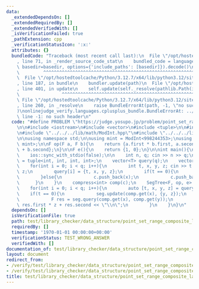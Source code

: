 ```yaml
---
data:
  _extendedDependsOn: []
  _extendedRequiredBy: []
  _extendedVerifiedWith: []
  _isVerificationFailed: true
  _pathExtension: cpp
  _verificationStatusIcon: ':x:'
  attributes: {}
  bundledCode: "Traceback (most recent call last):\n  File \"/opt/hostedtoolcache/Python/3.12.7/x64/lib/python3.12/site-packages/onlinejudge_verify/documentation/build.py\"\
    , line 71, in _render_source_code_stat\n    bundled_code = language.bundle(stat.path,\
    \ basedir=basedir, options={'include_paths': [basedir]}).decode()\n          \
    \         ^^^^^^^^^^^^^^^^^^^^^^^^^^^^^^^^^^^^^^^^^^^^^^^^^^^^^^^^^^^^^^^^^^^^^^^^^^^^^^^^^\n\
    \  File \"/opt/hostedtoolcache/Python/3.12.7/x64/lib/python3.12/site-packages/onlinejudge_verify/languages/cplusplus.py\"\
    , line 187, in bundle\n    bundler.update(path)\n  File \"/opt/hostedtoolcache/Python/3.12.7/x64/lib/python3.12/site-packages/onlinejudge_verify/languages/cplusplus_bundle.py\"\
    , line 401, in update\n    self.update(self._resolve(pathlib.Path(included), included_from=path))\n\
    \                ^^^^^^^^^^^^^^^^^^^^^^^^^^^^^^^^^^^^^^^^^^^^^^^^^^^^^^^^^\n \
    \ File \"/opt/hostedtoolcache/Python/3.12.7/x64/lib/python3.12/site-packages/onlinejudge_verify/languages/cplusplus_bundle.py\"\
    , line 260, in _resolve\n    raise BundleErrorAt(path, -1, \"no such header\"\
    )\nonlinejudge_verify.languages.cplusplus_bundle.BundleErrorAt: ../../../lib/math/ModInt.hpp:\
    \ line -1: no such header\n"
  code: "#define PROBLEM \"https://judge.yosupo.jp/problem/point_set_range_composite_large_array\"\
    \n\n#include <iostream>\n#include <vector>\n#include <tuple>\n\n#include \"../../../lib/data_structure/segment_tree_func.hpp\"\
    \n#include \"../../../lib/math/ModInt.hpp\"\n#include \"../../../lib/others/compression.hpp\"\
    \n\nusing namespace std;\n\nusing mint = ModInt<998244353>;\nusing F = pair<mint,\
    \ mint>;\n\nF op(F a, F b){\n    return {a.first * b.first, a.second * b.first\
    \ + b.second};\n}\n\nF e(){\n    return {1, 0};\n}\n\nint main(){\n    cin.tie(nullptr);\n\
    \    ios::sync_with_stdio(false);\n\n    int n, q; cin >> n >> q;\n    using T\
    \ = tuple<int, int, int, int>;\n    vector<T> query(q);\n    vector<int> c;\n\
    \    for(int i = 0; i < q; i++){\n        int t, x, y, z; cin >> t >> x >> y >>\
    \ z;\n        query[i] = {t, x, y, z};\n        if(t == 0){\n            c.push_back(x);\n\
    \        }else{\n            c.push_back(x);\n            c.push_back(y);\n  \
    \      }\n    }\n    compress<int> comp(c);\n    SegTree<F, op, e> seg(comp.size());\n\
    \    for(int i = 0; i < q; i++){\n        auto [t, x, y, z] = query[i];\n    \
    \    if(t == 0){\n            seg.update(comp.get(x), {y, z});\n        }else{\n\
    \            F res = seg.query(comp.get(x), comp.get(y));\n            cout <<\
    \ res.first * z + res.second << \"\\n\";\n        }\n    }\n}\n"
  dependsOn: []
  isVerificationFile: true
  path: test/library_checker/data_structure/point_set_range_composite_large_array.test.cpp
  requiredBy: []
  timestamp: '1970-01-01 00:00:00+00:00'
  verificationStatus: TEST_WRONG_ANSWER
  verifiedWith: []
documentation_of: test/library_checker/data_structure/point_set_range_composite_large_array.test.cpp
layout: document
redirect_from:
- /verify/test/library_checker/data_structure/point_set_range_composite_large_array.test.cpp
- /verify/test/library_checker/data_structure/point_set_range_composite_large_array.test.cpp.html
title: test/library_checker/data_structure/point_set_range_composite_large_array.test.cpp
---
```

